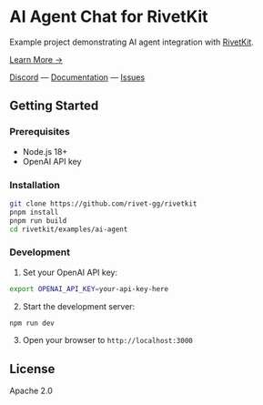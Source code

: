 # AI Agent Chat for RivetKit

Example project demonstrating AI agent integration with [RivetKit](https://rivetkit.org).

[Learn More →](https://github.com/rivet-gg/rivetkit)

[Discord](https://rivet.gg/discord) — [Documentation](https://rivetkit.org) — [Issues](https://github.com/rivet-gg/rivetkit/issues)

## Getting Started

### Prerequisites

- Node.js 18+
- OpenAI API key

### Installation

```sh
git clone https://github.com/rivet-gg/rivetkit
pnpm install
pnpm run build
cd rivetkit/examples/ai-agent
```

### Development

1. Set your OpenAI API key:
```sh
export OPENAI_API_KEY=your-api-key-here
```

2. Start the development server:
```sh
npm run dev
```

3. Open your browser to `http://localhost:3000`

## License

Apache 2.0